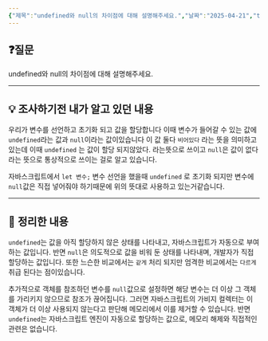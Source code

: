 ```yaml
---
{"제목":"undefined와 null의 차이점에 대해 설명해주세요.","날짜":"2025-04-21","tags":["매일메일","JavaScript"],"dg-publish":true,"permalink":"/매일메일/25년4월/undefined와 null의 차이점에 대해 설명해주세요./","dgPassFrontmatter":true}
---
```


## ❓질문

undefined와 null의 차이점에 대해 설명해주세요.

---
## 💡 조사하기전 내가 알고 있던 내용

우리가 변수를 선언하고 초기화 되고 값을 할당합니다
이때 변수가 들어갈 수 있는 값에 `undefined`라는 값과 `null`이라는 값이있습니다
이 값 둘다 `비어있다` 라는 뜻을 의미하고있는데 이때 `undefined` 는 값이 할당 되지않았다. 라는뜻으로 쓰이고 `null`은 값이 없다 라는 뜻으로 통상적으로 쓰이는 걸로 알고 있습니다.

자바스크립트에서 `let 변수;` 변수 선언을 했을때 `undefined` 로 초기화 되지만 
변수에 `null`값은 직접 넣어줘야 하기때문에 위의 뜻대로 사용하고 있는거같습니다.

---
## 🏫 정리한 내용

`undefined`는 값을 아직 할당하지 않은 상태를 나타내고, 자바스크립트가 자동으로 부여하는 값입니다.
반면 `null`은 의도적으로 값을 비워 둔 상태를 나타내며, 개발자가 직접 할당하는 값입니다. 또한 느슨한 비교에서는 `같게` 처리 되지만 엄격한 비교에서는 `다르게` 취급 된다는 점이있습니다.

추가적으로 객체를 참조하던 변수를 `null`값으로 설정하면 해당 변수는 더 이상 그 객체를 가리키지 않으므로 참조가 끊어집니다. 그러면 자바스크립트의 가비지 컬렉터는 이 객체가 더 이상 사용되지 않는다고 판단해 메모리에서 이를 제거할 수 있습니다.
반면 `undefined`는 자바스크립트 엔진이 자동으로 할당하는 값으로, 메모리 해제와 직접적인 관련은 없습니다.